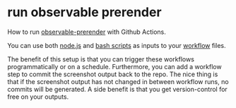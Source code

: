 # run observable prerender

How to run [observable-prerender](https://github.com/asg017/observable-prerender) with Github Actions.

You can use both [node.js](.github/ca_maps.js) and [bash scripts](.github/air-quality.sh) as inputs to your [workflow](.github/workflows/) files.

The benefit of this setup is that you can trigger these workflows programmatically or on a schedule. Furthermore, you can add a workflow step to commit the screenshot output back to the repo. The nice thing is that if the  screenshot output has not changed in between workflow runs, no commits will be generated. A side benefit is that you get version-control for free on your outputs.